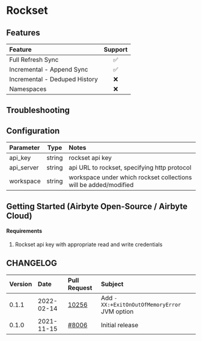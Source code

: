 # Rockset

## Features

| Feature | Support |
| :--- | :---: |
| Full Refresh Sync | ✅ |
| Incremental - Append Sync | ✅ |
| Incremental - Deduped History | ❌ |
| Namespaces | ❌ |


## Troubleshooting


## Configuration

| Parameter | Type | Notes |
| :--- | :---: | :--- |
| api_key | string | rockset api key |
| api_server | string | api URL to rockset, specifying http protocol  |
| workspace | string | workspace under which rockset collections will be added/modified |
## Getting Started \(Airbyte Open-Source / Airbyte Cloud\)

#### Requirements

1. Rockset api key with appropriate read and write credentials

## CHANGELOG

| Version | Date | Pull Request | Subject |
| :--- | :--- | :--- | :--- |
| 0.1.1 | 2022-02-14 | [10256](https://github.com/airbytehq/airbyte/pull/10256) | Add `-XX:+ExitOnOutOfMemoryError` JVM option |
| 0.1.0 | 2021-11-15 | [\#8006](https://github.com/airbytehq/airbyte/pull/8006) | Initial release|

